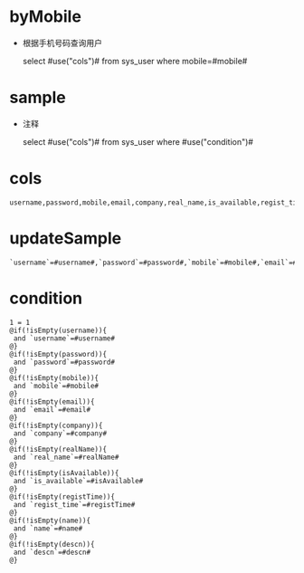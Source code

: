 byMobile
===
* 根据手机号码查询用户

    select #use("cols")# from sys_user where mobile=#mobile#

sample
===
* 注释

	select #use("cols")# from sys_user where #use("condition")#

cols
===

	username,password,mobile,email,company,real_name,is_available,regist_time,id,name,descn

updateSample
===

	`username`=#username#,`password`=#password#,`mobile`=#mobile#,`email`=#email#,`company`=#company#,`real_name`=#realName#,`is_available`=#isAvailable#,`regist_time`=#registTime#,`id`=#id#,`name`=#name#,`descn`=#descn#

condition
===

	1 = 1  
	@if(!isEmpty(username)){
	 and `username`=#username#
	@}
	@if(!isEmpty(password)){
	 and `password`=#password#
	@}
	@if(!isEmpty(mobile)){
	 and `mobile`=#mobile#
	@}
	@if(!isEmpty(email)){
	 and `email`=#email#
	@}
	@if(!isEmpty(company)){
	 and `company`=#company#
	@}
	@if(!isEmpty(realName)){
	 and `real_name`=#realName#
	@}
	@if(!isEmpty(isAvailable)){
	 and `is_available`=#isAvailable#
	@}
	@if(!isEmpty(registTime)){
	 and `regist_time`=#registTime#
	@}
	@if(!isEmpty(name)){
	 and `name`=#name#
	@}
	@if(!isEmpty(descn)){
	 and `descn`=#descn#
	@}
	
